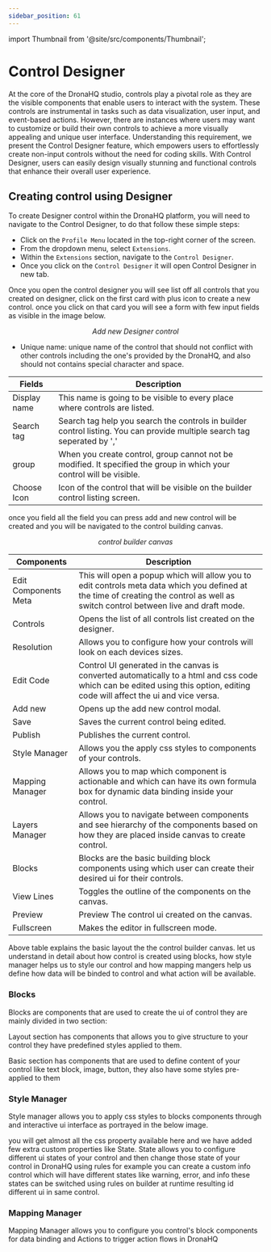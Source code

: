 ```yaml
---
sidebar_position: 61
---
```


import Thumbnail from '@site/src/components/Thumbnail';

# Control Designer

At the core of the DronaHQ studio, controls play a pivotal role as they are the visible components that enable users to interact with the system. These controls are instrumental in tasks such as data visualization, user input, and event-based actions. However, there are instances where users may want to customize or build their own controls to achieve a more visually appealing and unique user interface. Understanding this requirement, we present the Control Designer feature, which empowers users to effortlessly create non-input controls without the need for coding skills. With Control Designer, users can easily design visually stunning and functional controls that enhance their overall user experience.

## Creating control using Designer

To create Designer control within the DronaHQ platform, you will need to navigate to the Control Designer, to do that follow these simple steps:

- Click on the `Profile Menu` located in the top-right corner of the screen.
- From the dropdown menu, select `Extensions`.
- Within the `Extensions` section, navigate to the `Control Designer`.
- Once you click on the `Control Designer` it will open Control Designer in new tab.

Once you open the control designer you will see list off all controls that you created on designer, click on the first card with plus icon to create a new control. once you click on that card you will see a form with few input fields as visible in the image below.

<figure>
  <Thumbnail src="/img/advanced-concepts/designer/add-new-control-designer.png" alt="Add new Designer Control" />
  <figcaption align = "center"><i>Add new Designer control</i></figcaption>
</figure>

- Unique name: unique name of the control that should not conflict with other controls including the one's provided by the DronaHQ, and also should not contains special character and space.

 | Fields | Description |
 | ------------------ | -------------------- |
 | Display name | This name is going to be visible to every place where controls are listed. |
 | Search tag | Search tag help you search the controls in builder control listing. You can provide multiple search tag seperated by ',' |
 | group  | When you create control, group cannot not be modified. It specified the group in which your control will be visible. |
 | Choose Icon | Icon of the control that will be visible on the builder control listing screen. |

once you field all the field you can press add and new control will be created and you will  be navigated to the control building canvas.

<figure>
  <Thumbnail src="/img/advanced-concepts/designer/control-builder-canvas.png" alt="Control builder canvas" />
  <figcaption align = "center"><i>control builder canvas</i></figcaption>
</figure>

 | Components | Description |
 | ---------------- | -----------------|
 | Edit Components Meta | This will open a popup which will allow you to edit controls meta data which you defined at the time of creating the control as well as switch control between live and draft mode.
 | Controls | Opens the list of all controls list created on the designer. |
 | Resolution | Allows you to configure how your controls will look on each devices sizes. |
 | Edit Code | Control UI generated in the canvas is converted automatically to a html and css code which can be edited using this option, editing code will affect the ui and vice versa. |
 | Add new | Opens up the add new control modal. |
 | Save | Saves the current control being edited. |
 | Publish | Publishes the current control. |
 | Style Manager | Allows you the apply css styles to components of your controls. |
 | Mapping Manager | Allows you to map which component is actionable and which can have its own formula box for dynamic data binding inside your control. |
 | Layers Manager | Allows you to navigate between components and see hierarchy of the components based on how they are placed inside canvas to create control. |
 | Blocks | Blocks are the basic building block components using which user can create their desired ui for their controls. |
 | View Lines | Toggles the outline of the components on the canvas. |
 | Preview | Preview The control ui created on the canvas. |
 | Fullscreen | Makes the editor in fullscreen mode. |

Above table explains the basic layout the the control builder canvas. let us understand in detail about how control is created using blocks, how style manager helps us to style our control and how mapping mangers help us define how data will be binded to control and what action will be available.

### Blocks

Blocks are components that are used to create the ui of control they are mainly divided in two section:
<figure>
  <Thumbnail src="/img/advanced-concepts/designer/block-designer.png" alt="Blocks" width="150px"/>
</figure>
Layout section has components that allows you to give structure to your control they have predefined styles applied to them.

Basic section has components that are used to define content of your control like text block, image, button, they also have some styles pre-applied to them 
### Style Manager

Style manager allows you to apply css styles to blocks components through and interactive ui interface as portrayed in the below image.

<figure>
  <Thumbnail src="/img/advanced-concepts/designer/styles-designer.png" alt="Blocks" width="200px"/>
</figure>

you will get almost all the css property available here and we have added few extra custom properties like State. State allows you to configure different ui states of your control and then change those state of your control in DronaHQ using rules for example you can create a custom info control which will have different states like warning, error, and info these states can be switched using rules on builder at runtime resulting id different ui in same control.

### Mapping Manager

Mapping Manager allows you to configure you control's block components for data binding and Actions to trigger action flows in DronaHQ 

<figure>
  <Thumbnail src="/img/advanced-concepts/designer/mapping-designer.png" alt="Blocks" width="200px"/>
</figure>